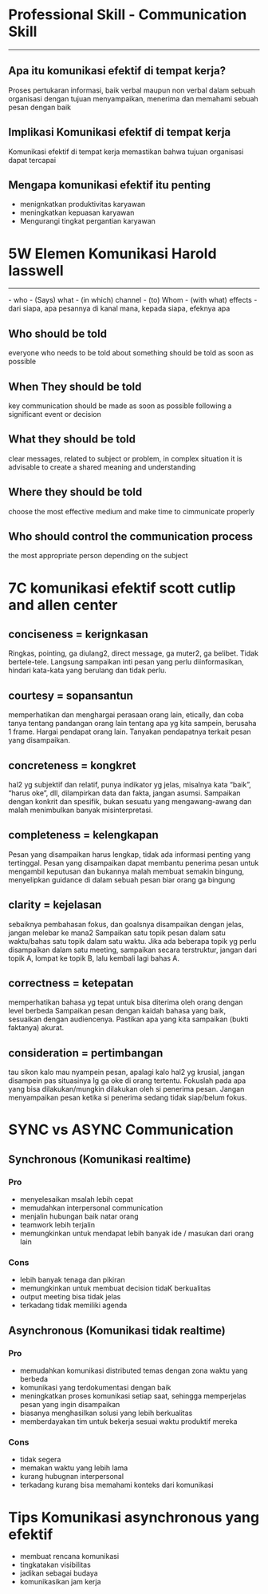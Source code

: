 # Professional Skill - Communication Skill
<hr>

## Apa itu komunikasi efektif di tempat kerja?
Proses pertukaran informasi, baik verbal maupun non verbal dalam sebuah organisasi dengan tujuan menyampaikan, menerima dan memahami sebuah pesan dengan baik

## Implikasi Komunikasi efektif di tempat kerja
Komunikasi efektif di tempat kerja memastikan bahwa tujuan organisasi dapat tercapai

## Mengapa komunikasi efektif itu penting
- menignkatkan produktivitas karyawan
- meningkatkan kepuasan karyawan
- Mengurangi tingkat pergantian karyawan

# 5W Elemen Komunikasi Harold lasswell
<hr>
- who
- (Says) what
- (in which) channel
- (to) Whom
- (with what) effects
- dari siapa, apa pesannya di kanal mana, kepada siapa, efeknya apa

## Who should be told
everyone who needs to be told about something should be told as soon as possible

## When They should be told
key communication should be made as soon as possible following a significant event or decision

## What they should be told
clear messages, related to subject or problem, in complex situation it is advisable to create a shared meaning and understanding

## Where they should be told
choose the most effective medium and make time to cimmunicate properly

## Who should control the communication process
the most appropriate person depending on the subject

# 7C komunikasi efektif scott cutlip and allen center
## conciseness = kerignkasan
Ringkas, pointing, ga diulang2, direct message, ga muter2, ga belibet. Tidak bertele-tele. Langsung sampaikan inti pesan yang perlu diinformasikan, hindari kata-kata yang berulang dan tidak perlu.

## courtesy = sopansantun
memperhatikan dan menghargai perasaan orang lain, etically, dan coba tanya tentang pandangan orang lain tentang apa yg kita sampein, berusaha 1 frame. Hargai pendapat orang lain. Tanyakan pendapatnya terkait pesan yang disampaikan.

## concreteness = kongkret
hal2 yg subjektif dan relatif, punya indikator yg jelas, misalnya kata “baik”, “harus oke”, dll, dilampirkan data dan fakta, jangan asumsi. Sampaikan dengan konkrit dan spesifik, bukan sesuatu yang mengawang-awang dan malah menimbulkan banyak misinterpretasi.

## completeness = kelengkapan
Pesan yang disampaikan harus lengkap, tidak ada informasi penting yang tertinggal. Pesan yang disampaikan dapat membantu penerima pesan untuk mengambil keputusan dan bukannya malah membuat semakin bingung, menyelipkan guidance di dalam sebuah pesan biar orang ga bingung

## clarity = kejelasan
sebaiknya pembahasan fokus, dan goalsnya disampaikan dengan jelas, jangan melebar ke mana2 Sampaikan satu topik pesan dalam satu waktu/bahas satu topik dalam satu waktu. Jika ada beberapa topik yg perlu disampaikan dalam satu meeting, sampaikan secara terstruktur, jangan dari topik A, lompat ke topik B, lalu kembali lagi bahas A.

## correctness = ketepatan
memperhatikan bahasa yg tepat untuk bisa diterima oleh orang dengan level berbeda Sampaikan pesan dengan kaidah bahasa yang baik, sesuaikan dengan audiencenya. Pastikan apa yang kita sampaikan (bukti faktanya) akurat.
​
## consideration = pertimbangan
tau sikon kalo mau nyampein pesan, apalagi kalo hal2 yg krusial, jangan disampein pas situasinya lg ga oke di orang tertentu. Fokuslah pada apa yang bisa dilakukan/mungkin dilakukan oleh si penerima pesan. Jangan menyampaikan pesan ketika si penerima sedang tidak siap/belum fokus.

# SYNC vs ASYNC Communication
## Synchronous (Komunikasi realtime)
### Pro
- menyelesaikan msalah lebih cepat
- memudahkan interpersonal communication
- menjalin hubungan baik natar orang
- teamwork lebih terjalin
- memungkinkan untuk mendapat lebih banyak ide / masukan dari orang lain
### Cons
- lebih banyak tenaga dan pikiran
- memungkinkan untuk membuat decision tidaK berkualitas
- output meeting bisa tidak  jelas
- terkadang tidak memiliki agenda
## Asynchronous (Komunikasi tidak realtime)
### Pro
- memudahkan komunikasi distributed temas dengan zona waktu yang berbeda
- komunikasi yang terdokumentasi dengan baik
- meningkatkan proses komunikasi setiap saat, sehingga memperjelas pesan yang ingin disampaikan
- biasanya menghasilkan solusi yang lebih berkualitas
- memberdayakan tim untuk bekerja sesuai waktu produktif mereka
### Cons
- tidak segera
- memakan waktu yang lebih lama
- kurang hubugnan interpersonal
- terkadang kurang bisa memahami konteks dari komunikasi

# Tips Komunikasi asynchronous yang efektif
- membuat rencana komunikasi
- tingkatakan visibilitas
- jadikan sebagai budaya 
- komunikasikan jam kerja